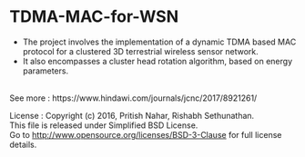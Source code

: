 # TDMA-MAC-for-WSN
<ul>
<li>The project involves the implementation of a dynamic TDMA based MAC protocol for a clustered 3D terrestrial wireless sensor network.</li>
<li>It also encompasses a cluster head rotation algorithm, based on energy parameters.</li>
</ul>
</br>
See more : https://www.hindawi.com/journals/jcnc/2017/8921261/<br />

License :
Copyright (c) 2016, Pritish Nahar, Rishabh Sethunathan.<br />
This file is released under Simplified BSD License.<br />
Go to http://www.opensource.org/licenses/BSD-3-Clause for full license details.

